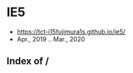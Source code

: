 # IE5
* https://tct-i15fujimura1s.github.io/ie5/
* Apr., 2019 .. Mar., 2020


## Index of /
<ul id="dirs">
</ul>

<script>
  const dirs = document.querySelector("#dirs");
  fetch("https://api.github.com/repos/tct-i15fujimura1s/ie5/contents/", {mode: "cors"})
  .then(res => res.json())
  .then(entries => entries.forEach(entry => {
    if(~"_.".indexOf(entry.name[0])) return;
    const li = document.createElement("li");
    {
      const a = document.createElement("a");
      a.textContent = a.href = entry.name;
      li.appendChild(a);
    }
    dirs.appendChild(li);
  }));
</script>
